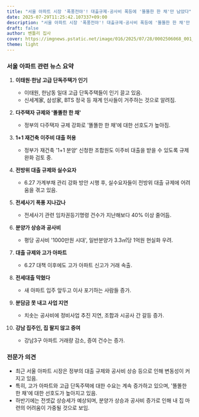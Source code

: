 ```yaml
---
title: "서울 아파트 시장 '폭풍전야'! 대출규제·공사비 폭등에 '똘똘한 한 채'만 남았다"
date: 2025-07-29T11:25:42.107337+09:00
description: "서울 아파트 시장 '폭풍전야'! 대출규제·공사비 폭등에 '똘똘한 한 채'만 남았다"
draft: false
author: 벤틀리 집사
cover: https://imgnews.pstatic.net/image/016/2025/07/28/0002506068_001_20250728142110542.jpg
theme: light
---
```


### 서울 아파트 관련 뉴스 요약

1. **이태원·한남 고급 단독주택가 인기**
   - 이태원, 한남동 일대 고급 단독주택들이 인기 끌고 있음. 
   - 신세계家, 삼성家, BTS 정국 등 재계 인사들이 거주하는 것으로 알려짐.

2. **다주택자 규제와 '똘똘한 한 채'**
   - 정부의 다주택자 규제 강화로 '똘똘한 한 채'에 대한 선호도가 높아짐.

3. **1+1 재건축 이주비 대출 허용**
   - 정부가 재건축 '1+1 분양' 신청한 조합원도 이주비 대출을 받을 수 있도록 규제 완화 검토 중.

4. **전방위 대출 규제와 실수요자**
   - 6.27 가계부채 관리 강화 방안 시행 후, 실수요자들이 전방위 대출 규제에 어려움을 겪고 있음.

5. **전세사기 폭풍 지나갔나**
   - 전세사기 관련 임차권등기명령 건수가 지난해보다 40% 이상 줄어듬.

6. **분양가 상승과 공사비**
   - 평당 공사비 '1000만원 시대', 일반분양가 3.3㎡당 1억원 현실화 우려.

7. **대출 규제와 고가 아파트**
   - 6.27 대책 이후에도 고가 아파트 신고가 거래 속출.

8. **전세대출 막혔다**
   - 새 아파트 입주 앞두고 이사 포기하는 사람들 증가.

9. **분담금 못 내고 사업 지연**
   - 치솟는 공사비에 정비사업 추진 지연, 조합과 시공사 간 갈등 증가.

10. **강남 집주인, 집 팔지 않고 증여**
    - 강남3구 아파트 거래량 감소, 증여 건수는 증가.

### 전문가 의견

- 최근 서울 아파트 시장은 정부의 대출 규제와 공사비 상승 등으로 인해 변동성이 커지고 있음.
- 특히, 고가 아파트와 고급 단독주택에 대한 수요는 계속 증가하고 있으며, '똘똘한 한 채'에 대한 선호도가 높아지고 있음.
- 하반기에는 전셋값 상승세가 예상되며, 분양가 상승과 공사비 증가로 인해 내 집 마련의 어려움이 가중될 것으로 보임.